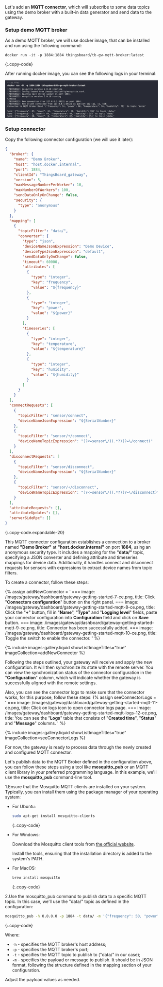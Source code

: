 Let's add an **MQTT connector**, which will subscribe to some data topics using the 
demo broker with a built-in data generator and send data to the gateway.

### Setup demo MQTT broker

As a demo MQTT broker, we will use docker image, that can be installed and run using the following command:

```shell
docker run -it -p 1884:1884 thingsboard/tb-gw-mqtt-broker:latest
```
{:.copy-code}

After running docker image, you can see the following logs in your terminal:

![](/images/gateway/dashboard/run-demo-mqtt-broker-image.png)

### Setup connector

Copy the following connector configuration (we will use it later):  

```json
{
  "broker": {
    "name": "Demo Broker",
    "host": "host.docker.internal",
    "port": 1884,
    "clientId": "ThingsBoard_gateway",
    "version": 5,
    "maxMessageNumberPerWorker": 10,
    "maxNumberOfWorkers": 100,
    "sendDataOnlyOnChange": false,
    "security": {
      "type": "anonymous"
    }
  },
  "mapping": [
    {
      "topicFilter": "data/",
      "converter": {
        "type": "json",
        "deviceNameJsonExpression": "Demo Device",
        "deviceTypeJsonExpression": "default",
        "sendDataOnlyOnChange": false,
        "timeout": 60000,
        "attributes": [
          {
            "type": "integer",
            "key": "frequency",
            "value": "${frequency}"
          },
          {
            "type": "integer",
            "key": "power",
            "value": "${power}"
          }
        ],
        "timeseries": [
          {
            "type": "integer",
            "key": "temperature",
            "value": "${temperature}"
          },
          {
            "type": "integer",
            "key": "humidity",
            "value": "${humidity}"
          }
        ]
      }
    }
  ],
  "connectRequests": [
    {
      "topicFilter": "sensor/connect",
      "deviceNameJsonExpression": "${SerialNumber}"
    },
    {
      "topicFilter": "sensor/+/connect",
      "deviceNameTopicExpression": "(?<=sensor\/)(.*?)(?=\/connect)"
    }
  ],
  "disconnectRequests": [
    {
      "topicFilter": "sensor/disconnect",
      "deviceNameJsonExpression": "${SerialNumber}"
    },
    {
      "topicFilter": "sensor/+/disconnect",
      "deviceNameTopicExpression": "(?<=sensor\/)(.*?)(?=\/disconnect)"
    }
  ],
  "attributeRequests": [],
  "attributeUpdates": [],
  "serverSideRpc": []
}
```
{:.copy-code.expandable-20}

This MQTT connector configuration establishes a connection to a broker named **"Demo Broker"** at **"host.docker.internal"** on 
port **1884**, using an anonymous security type. It includes a mapping for the **"data/"** topic, specifying a JSON converter 
and defining attribute and timeseries mappings for device data. Additionally, it handles connect and disconnect 
requests for sensors with expressions to extract device names from topic filters.

To create a connector, follow these steps:

{% assign addNewConnector = '
    ===
        image: /images/gateway/dashboard/gateway-getting-started-7-ce.png,
        title: Click "**Connectors configuration**" button on the right panel.
    ===
        image: /images/gateway/dashboard/gateway-getting-started-mqtt-8-ce.png,
        title: Click the "**+**" button, fill in "**Name**", "**Type**" and "**Logging level**" fields, paste your connector configuration into **Configuration** field and click on **Save** button.
    ===
        image: /images/gateway/dashboard/gateway-getting-started-mqtt-9-ce.png,
        title: Connector has been successfully added.
    ===
        image: /images/gateway/dashboard/gateway-getting-started-mqtt-10-ce.png,
        title: Toggle the switch to enable the connector.
'
%}

{% include images-gallery.liquid showListImageTitles="true" imageCollection=addNewConnector %} 

Following the steps outlined, your gateway will receive and apply the new configuration. It will then synchronize 
its state with the remote server. You can view the synchronization status of the connector configuration 
in the "**Configuration**" column, which will indicate whether the gateway is successfully aligned with 
the remote settings.

Also, you can see the connector logs to make sure that the connector works, for this purpose, follow these steps:
{% assign seeConnectorLogs = '
    ===
        image: /images/gateway/dashboard/gateway-getting-started-mqtt-11-ce.png,
        title: Click on logs icon to open connector logs page.
    ===
        image: /images/gateway/dashboard/gateway-getting-started-mqtt-logs-12-ce.png,
        title: You can see the "**Logs**" table that consists of "**Created time**", "**Status**" and "**Message**" columns.
'
%}

{% include images-gallery.liquid showListImageTitles="true" imageCollection=seeConnectorLogs %}

For now, the gateway is ready to process data through the newly created and configured MQTT connector.

Let's publish data to the MQTT Broker defined in the configuration above, you can follow these steps using a tool like 
**mosquitto_pub** or an MQTT client library in your preferred programming language. In this example, we'll use the 
**mosquitto_pub** command-line tool.

1.Ensure that the Mosquitto MQTT clients are installed on your system. Typically, you can install them using the 
package manager of your operating system:
- For Ubuntu:
    ```bash
    sudo apt-get install mosquitto-clients
    ```
    {:.copy-code}

- For Windows:

    Download the Mosquitto client tools from [the official website](https://mosquitto.org/download/).

    Install the tools, ensuring that the installation directory is added to the system's PATH.
- For MacOS:
    ```bash
    brew install mosquitto
    ```
    {:.copy-code}

2.Use the mosquitto_pub command to publish data to a specific MQTT topic. In this case, we'll use the "data/" topic as defined in the configuration:
```bash
mosquitto_pub -h 0.0.0.0 -p 1884 -t data/ -m '{"frequency": 50, "power": 100, "temperature": 25, "humidity": 60}'
```
{:.copy-code}

Where:
- `-h` - specifies the MQTT broker's host address;
- `-p` - specifies the MQTT broker's port;
- `-t` - specifies the MQTT topic to publish to ("data/" in our case);
- `-m` - specifies the payload or message to publish. It should be in JSON format, following the structure defined in the mapping section of your configuration.

Adjust the payload values as needed.
